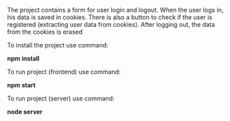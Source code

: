 The project contains a form for user login and logout.
When the user logs in, his data is saved in cookies. There is also a button to check if the user is registered (extracting user data from cookies). After logging out, the data from the cookies is erased

To install the project use command:

**npm install**

To run project (frontend) use command:

**npm start**

To run project (server) use command:

**node server**
